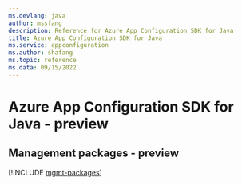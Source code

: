 ```yaml
---
ms.devlang: java
author: mssfang
description: Reference for Azure App Configuration SDK for Java
title: Azure App Configuration SDK for Java
ms.service: appconfiguration
ms.author: shafang
ms.topic: reference
ms.data: 09/15/2022
---
```

# Azure App Configuration SDK for Java - preview

## Management packages - preview
[!INCLUDE [mgmt-packages](app-configuration-mgmt-index.md)]